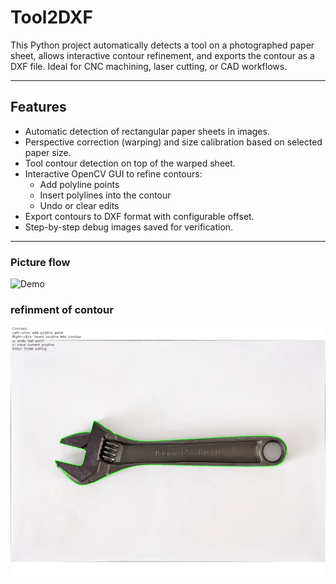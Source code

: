 # Tool2DXF

This Python project automatically detects a tool on a photographed paper sheet, allows interactive contour refinement, and exports the contour as a DXF file. Ideal for CNC machining, laser cutting, or CAD workflows.

---

## Features

- Automatic detection of rectangular paper sheets in images.
- Perspective correction (warping) and size calibration based on selected paper size.
- Tool contour detection on top of the warped sheet.
- Interactive OpenCV GUI to refine contours:
  - Add polyline points
  - Insert polylines into the contour
  - Undo or clear edits
- Export contours to DXF format with configurable offset.
- Step-by-step debug images saved for verification.

---
### Picture flow
![Demo](pictures/animation.webp)

### refinment of contour
![refinement](pictures/refinement.webp)